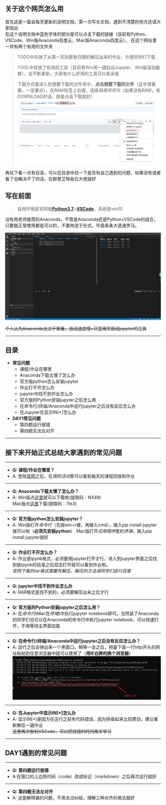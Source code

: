 ## 关于这个网页怎么用
首先这是一篇会每天更新的说明文档，第一次写长文档，遇到不清楚的地方还请大家指出  
在这个说明文档中蓝色字体的部分是可以点击下载的链接（目前有Python、VSCode、Win版Anaconda百度云，Mac版Anaconda百度云）。
在这个网址里一共有两个有用的文件夹
> TODO中存放了从第一天到更新日期的解压出来的作业，方便同学们下载  

> TOOL中存放了有用的工具（目前有Win用一键启动Jupyter、Win版滚动截屏），会不断更新，大家有什么好用的工具可以告诉我

> 下载方式是进入到想要下载的文件夹中，**点击想要下载的文件**（这步很重要，一定要点），在*RAW*标签上右键，选择*链接另存为*（如果没有RAW，有DOWNLOAD的话，直接点击下载就好）
![](IMAGE/下载.png)

再往下看一点有目录，可以在目录中找一下是否有自己遇到的问题，如果没有或者看了也解决不了的话，在群里艾特各位大佬就好

## 写在前面
> 自用环境是官网版[**Python3.7**](www.python.org)+[**VSCode**](https://code.visualstudio.com/)，系统是win10  

没有用老师推荐的Anaconda，不管是Anaconda还是Python+VSCode的组合，只要能正常使用都是可以的，不要拘泥于形式，毕竟条条大道通罗马。    

![这就是VSCode的样子，颜值还是很高的](IMAGE/VSCode界面.png)    

~~个人认为Anaconda太过于笨重，启动速度慢+只是用来启动jupyter的工具~~  

----  

## 目录
+ **常见问题**
	+ 课程/作业在哪里
	+ Anaconda下载太慢了怎么办
	+ 官方版python怎么安装jupyter
	+ 作业打不开怎么办
	+ jupyter中找不到作业怎么办
	+ 官方版的Python安装jupyter之后怎么用
	+ 在命令行/终端/Anaconda中运行jupyter之后没有反应怎么办
	+ 在Jupyter在显示IN[*]怎么办
+ **DAY1常见问题**
	+ 第四题运行报错
	+ 第四题无法左对齐

---
## 接下来开始正式总结大家遇到的常见问题
---
+ **Q: 课程/作业在哪里？**
+ A: 登陆[官网](www.enaca.cn)之后，在*我的活动*里可以看到每天的课程回放和作业
----
+ **Q: Anaconda下载太慢了怎么办？**
+ A: Win版点[这里](https://pan.baidu.com/s/1fAi2lc1EzGEtMdSzhMOp1w)就可以下载啦(提取码：NX49)  
Mac版点[这里](https://pan.baidu.com/s/1HAxGfLNicT3Bu3swfBkzxQ)下载(提取码：7te3)  
----
+ **Q: 官方版python怎么安装jupyter？**
+ A: Win版打开*命令行*（先按win+r键，再输入cmd），输入pip install jupyter就可以啦（**必须先安装python**）
Mac版打开*应用程序*里的*终端*，输入pip install jupyter就好
----
+ **Q: 作业打不开怎么办？**
+ A: 作业是ipynb格式，必须要用jupyter打开才行，进入到jupyter界面之后找到放ipynb的目录之后双击打开就可以看到作业啦。  
  *官网下载的rar格式需要先解压，解压的方法请同学们自行百度*
----
+ **Q: jupyter中找不到作业怎么办**
+ A: RAR格式是找不到的，必须要解压出来之后才行
----
+ **Q: 官方版的Python安装jupyter之后怎么用？**
+ A: 在*命令行*(Mac在*终端*)中执行jupyter notebook即可。当然装了Anaconda的同学们也可以在Anaconda的命令行中执行jupyter notebook，可以快速打开，不用等待主界面加载
----
+ **Q: 在命令行/终端/Anaconda中运行jupyter之后没有反应怎么办？**
+ A: 运行之后会弹出来一个黑窗口，稍等一会之后，把最下面一行http开头的网址粘贴到任意浏览器中就可以使用了（**用IE白屏的换个浏览器**）
![](IMAGE/在终端运行Jupyter.png)
----
+ **Q: 在Jupyter中显示IN[*]怎么办**
+ A: 显示IN[*]是因为在这行之前有代码错误，因为排查起来比较费劲，建议重新解压一遍作业  
~~这里再次安利VSCode，可以把找错的时间用来学习~~

----
## DAY1遇到的常见问题
----
+ **Q: 第四题运行报错**
+ A:在窗口的上边把代码（code）改成标记（markdown）之后再次运行就好
----
+ **Q: 第四题无法左对齐**
+ A: 这是解释器的问题，不用太过纠结，理解三种对齐的用法就好